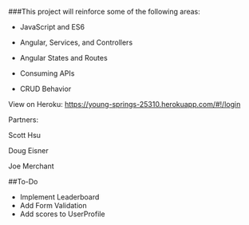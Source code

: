 ###This project will reinforce some of the following areas:

- JavaScript and ES6

- Angular, Services, and Controllers

- Angular States and Routes

- Consuming APIs

- CRUD Behavior

View on Heroku: https://young-springs-25310.herokuapp.com/#!/login

Partners: 

Scott Hsu

Doug Eisner

Joe Merchant

##To-Do

- Implement Leaderboard
- Add Form Validation
- Add scores to UserProfile


